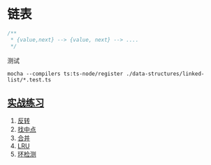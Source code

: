 # 链表

```js
/**
 * {value,next} --> {value, next} --> ....
 */
```

测试

```shell
mocha --compilers ts:ts-node/register ./data-structures/linked-list/*.test.ts
```

## [实战练习](./practice/)

1. [反转](./practice/reverse/)
2. [找中点](./practice/find-middle/)
3. [合并](./practice/merge)
4. [LRU](./practice/lru/)
5. [环检测](./practice/has-circle/)